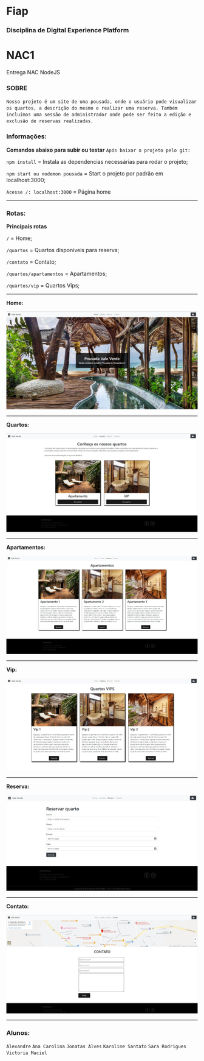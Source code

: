 # Fiap

### Disciplina de Digital Experience Platform

# NAC1
Entrega NAC NodeJS

### SOBRE
`Nosso projeto é um site de uma pousada, onde o usuário pode visualizar os quartos, a descrição do mesmo e realizar uma reserva. Também incluímos uma sessão de administrador onde pode ser feito a edição e exclusão de reservas realizadas.`

### Informações:

**Comandos abaixo para subir ou testar**
`Após baixar o projeto pelo git:`

`npm install` = Instala as dependencias necessárias para rodar o projeto;

`npm start ou nodemon pousada` = Start o projeto por padrão em localhost:3000;

`Acesse /: localhost:3000` = Página home 

----------
### Rotas:

**Principais rotas**

`/` = Home;

`/quartos` = Quartos disponiveis para reserva;

`/contato` = Contato;

`/quartos/apartamentos` = Apartamentos;

`/quartos/vip` = Quartos Vips;

----------
**Home:**

![Screenshot](Home.jpg)

----------

**Quartos:**

![Screenshot](Quartos.jpg)

----------

**Apartamentos:**

![Screenshot](Apartamentos.jpg)

----------

**Vip:**

![Screenshot](VIP.jpg)

----------

**Reserva:**

![Screenshot](Reserva.jpg)

----------

**Contato:**

![Screenshot](Contato.jpg)

----------

### Alunos:

`Alexandre`
`Ana Carolina`
`Jonatas Alves`
`Karoline Santato`
`Sara Rodrigues`
`Victoria Maciel`
